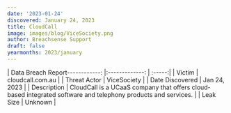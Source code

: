 ```yaml
---
date: '2023-01-24'
discovered: January 24, 2023
title: CloudCall
image: images/blog/ViceSociety.png
author: Breachsense Support
draft: false
yearmonths: 2023/january
---
```


| Data Breach Report------------:     |:-------------:    | :-----:|
| Victim      | cloudcall.com.au      | 
| Threat Actor      | ViceSociety      | 
| Date Discovered      | Jan 24, 2023      | 
| Description      | CloudCall is a UCaaS company that offers cloud-based integrated software and telephony products and services.      | 
| Leak Size      | Unknown      | 

